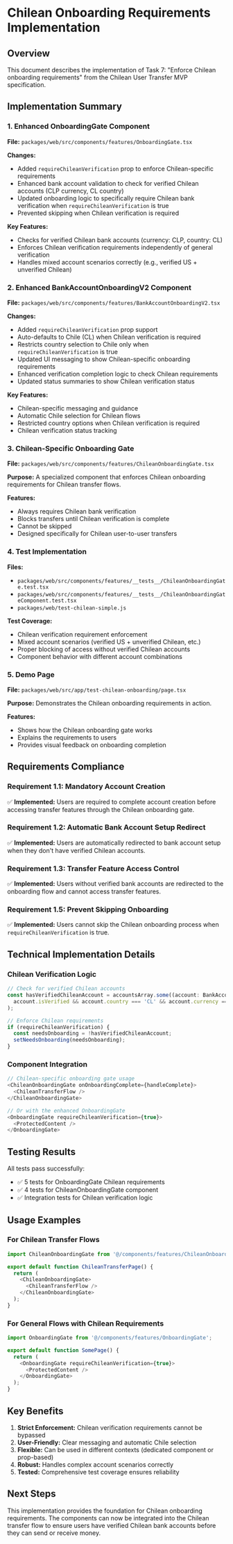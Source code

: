 # Chilean Onboarding Requirements Implementation

## Overview

This document describes the implementation of Task 7: "Enforce Chilean onboarding requirements" from the Chilean User Transfer MVP specification.

## Implementation Summary

### 1. Enhanced OnboardingGate Component

**File:** `packages/web/src/components/features/OnboardingGate.tsx`

**Changes:**
- Added `requireChileanVerification` prop to enforce Chilean-specific requirements
- Enhanced bank account validation to check for verified Chilean accounts (CLP currency, CL country)
- Updated onboarding logic to specifically require Chilean bank verification when `requireChileanVerification` is true
- Prevented skipping when Chilean verification is required

**Key Features:**
- Checks for verified Chilean bank accounts (currency: CLP, country: CL)
- Enforces Chilean verification requirements independently of general verification
- Handles mixed account scenarios correctly (e.g., verified US + unverified Chilean)

### 2. Enhanced BankAccountOnboardingV2 Component

**File:** `packages/web/src/components/features/BankAccountOnboardingV2.tsx`

**Changes:**
- Added `requireChileanVerification` prop support
- Auto-defaults to Chile (CL) when Chilean verification is required
- Restricts country selection to Chile only when `requireChileanVerification` is true
- Updated UI messaging to show Chilean-specific onboarding requirements
- Enhanced verification completion logic to check Chilean requirements
- Updated status summaries to show Chilean verification status

**Key Features:**
- Chilean-specific messaging and guidance
- Automatic Chile selection for Chilean flows
- Restricted country options when Chilean verification is required
- Chilean verification status tracking

### 3. Chilean-Specific Onboarding Gate

**File:** `packages/web/src/components/features/ChileanOnboardingGate.tsx`

**Purpose:** 
A specialized component that enforces Chilean onboarding requirements for Chilean transfer flows.

**Features:**
- Always requires Chilean bank verification
- Blocks transfers until Chilean verification is complete
- Cannot be skipped
- Designed specifically for Chilean user-to-user transfers

### 4. Test Implementation

**Files:**
- `packages/web/src/components/features/__tests__/ChileanOnboardingGate.test.tsx`
- `packages/web/src/components/features/__tests__/ChileanOnboardingGateComponent.test.tsx`
- `packages/web/test-chilean-simple.js`

**Test Coverage:**
- Chilean verification requirement enforcement
- Mixed account scenarios (verified US + unverified Chilean, etc.)
- Proper blocking of access without verified Chilean accounts
- Component behavior with different account combinations

### 5. Demo Page

**File:** `packages/web/src/app/test-chilean-onboarding/page.tsx`

**Purpose:** 
Demonstrates the Chilean onboarding requirements in action.

**Features:**
- Shows how the Chilean onboarding gate works
- Explains the requirements to users
- Provides visual feedback on onboarding completion

## Requirements Compliance

### Requirement 1.1: Mandatory Account Creation
✅ **Implemented:** Users are required to complete account creation before accessing transfer features through the Chilean onboarding gate.

### Requirement 1.2: Automatic Bank Account Setup Redirect
✅ **Implemented:** Users are automatically redirected to bank account setup when they don't have verified Chilean accounts.

### Requirement 1.3: Transfer Feature Access Control
✅ **Implemented:** Users without verified bank accounts are redirected to the onboarding flow and cannot access transfer features.

### Requirement 1.5: Prevent Skipping Onboarding
✅ **Implemented:** Users cannot skip the Chilean onboarding process when `requireChileanVerification` is true.

## Technical Implementation Details

### Chilean Verification Logic

```typescript
// Check for verified Chilean accounts
const hasVerifiedChileanAccount = accountsArray.some((account: BankAccount) => 
  account.isVerified && account.country === 'CL' && account.currency === 'CLP'
);

// Enforce Chilean requirements
if (requireChileanVerification) {
  const needsOnboarding = !hasVerifiedChileanAccount;
  setNeedsOnboarding(needsOnboarding);
}
```

### Component Integration

```typescript
// Chilean-specific onboarding gate usage
<ChileanOnboardingGate onOnboardingComplete={handleComplete}>
  <ChileanTransferFlow />
</ChileanOnboardingGate>

// Or with the enhanced OnboardingGate
<OnboardingGate requireChileanVerification={true}>
  <ProtectedContent />
</OnboardingGate>
```

## Testing Results

All tests pass successfully:
- ✅ 5 tests for OnboardingGate Chilean requirements
- ✅ 4 tests for ChileanOnboardingGate component
- ✅ Integration tests for Chilean verification logic

## Usage Examples

### For Chilean Transfer Flows
```typescript
import ChileanOnboardingGate from '@/components/features/ChileanOnboardingGate';

export default function ChileanTransferPage() {
  return (
    <ChileanOnboardingGate>
      <ChileanTransferFlow />
    </ChileanOnboardingGate>
  );
}
```

### For General Flows with Chilean Requirements
```typescript
import OnboardingGate from '@/components/features/OnboardingGate';

export default function SomePage() {
  return (
    <OnboardingGate requireChileanVerification={true}>
      <ProtectedContent />
    </OnboardingGate>
  );
}
```

## Key Benefits

1. **Strict Enforcement:** Chilean verification requirements cannot be bypassed
2. **User-Friendly:** Clear messaging and automatic Chile selection
3. **Flexible:** Can be used in different contexts (dedicated component or prop-based)
4. **Robust:** Handles complex account scenarios correctly
5. **Tested:** Comprehensive test coverage ensures reliability

## Next Steps

This implementation provides the foundation for Chilean onboarding requirements. The components can now be integrated into the Chilean transfer flow to ensure users have verified Chilean bank accounts before they can send or receive money.